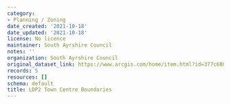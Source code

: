 ```yaml
---
category:
- Planning / Zoning
date_created: '2021-10-18'
date_updated: '2021-10-18'
license: No licence
maintainer: South Ayrshire Council
notes: ''
organization: South Ayrshire Council
original_dataset_link: https://www.arcgis.com/home/item.html?id=377c6805161848569939d70aa47da8cb
records: 5
resources: []
schema: default
title: LDP2 Town Centre Boundaries
---
```

